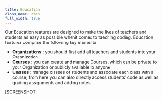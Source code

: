 ```yaml
---
title: Education
class_name: docs
full_width: true
---
```


Our Education features are designed to make the lives of teachers and students as easy as possible whenit comes to taeching coding. Education features comprise the following key elements

- **Organizations** : you should first add all teachers and students into your Organization
- **Courses** : you can create and manage Courses, which can be private to your Organization or publicly available to anyone
- **Classes** : manage classes of students and associate each class with a course; from here you can also directly access students' code as well as grading assignments and adding notes

[SCREENSHOT]

